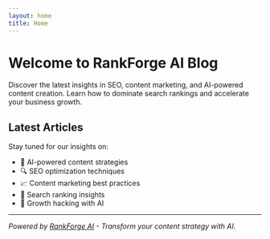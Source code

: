 ```yaml
---
layout: home
title: Home
---
```


# Welcome to RankForge AI Blog

Discover the latest insights in SEO, content marketing, and AI-powered content creation. Learn how to dominate search rankings and accelerate your business growth.

## Latest Articles

Stay tuned for our insights on:
- 🤖 AI-powered content strategies
- 🔍 SEO optimization techniques  
- 📈 Content marketing best practices
- 🎯 Search ranking insights
- 🚀 Growth hacking with AI

---

*Powered by [RankForge AI](https://rankforgeai.247-workforce.com) - Transform your content strategy with AI.*
